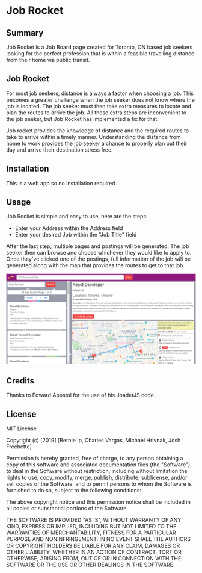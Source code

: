 # Job Rocket

## Summary
Job Rocket is a Job Board page created for Toronto, ON based job seekers looking for the perfect profession that is within a feasible travelling distance from their home via public transit. 

## Job Rocket

For most job seekers, distance is always a factor when choosing a job. This becomes a greater challenge when the job seeker does not know where the job is located. The job seeker must then take extra measures to locate and plan the routes to arrive the job. All these extra steps are inconvenient to the job seeker, but Job Rocket has implemented a fix for that.

Job rocket provides the knowledge of distance and the required routes to take to arrive within a timely manner. Understanding the distance from home to work provides the job seeker a chance to properly plan out their day and arrive their destination stress free. 

## Installation

This is a web app so no installation required

## Usage

Job Rocket is simple and easy to use, here are the steps:

* Enter your Address within the Address field
* Enter your desired Job within the "Job Title" field

After the last step, multiple pages and postings will be generated. The job seeker then can browse and choose whichever they would like to apply to. Once they've clicked one of the postings, full information of the job will be generated along with the map that provides the routes to get to that job. 

![Job Rocket Image](/assets/images/JobRocket.png)

## Credits

Thanks to Edward Apostol for the use of his JoaderJS code.

## License

MIT License

Copyright (c) [2019] [Bernie Ip, Charles Vargas, Michael Hrivnak, Josh Frechette]

Permission is hereby granted, free of charge, to any person obtaining a copy
of this software and associated documentation files (the "Software"), to deal
in the Software without restriction, including without limitation the rights
to use, copy, modify, merge, publish, distribute, sublicense, and/or sell
copies of the Software, and to permit persons to whom the Software is
furnished to do so, subject to the following conditions:

The above copyright notice and this permission notice shall be included in all
copies or substantial portions of the Software.

THE SOFTWARE IS PROVIDED "AS IS", WITHOUT WARRANTY OF ANY KIND, EXPRESS OR
IMPLIED, INCLUDING BUT NOT LIMITED TO THE WARRANTIES OF MERCHANTABILITY,
FITNESS FOR A PARTICULAR PURPOSE AND NONINFRINGEMENT. IN NO EVENT SHALL THE
AUTHORS OR COPYRIGHT HOLDERS BE LIABLE FOR ANY CLAIM, DAMAGES OR OTHER
LIABILITY, WHETHER IN AN ACTION OF CONTRACT, TORT OR OTHERWISE, ARISING FROM,
OUT OF OR IN CONNECTION WITH THE SOFTWARE OR THE USE OR OTHER DEALINGS IN THE
SOFTWARE.








